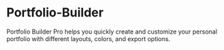 # Portfolio-Builder
Portfolio Builder Pro helps you quickly create and customize your personal portfolio with different layouts, colors, and export options.
